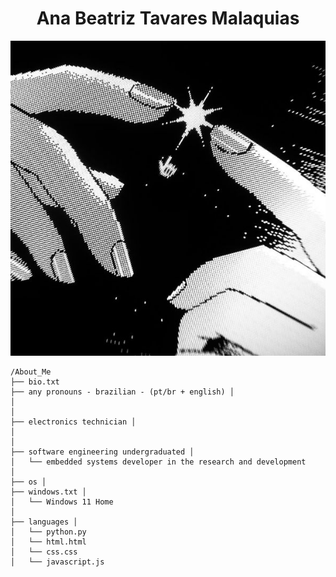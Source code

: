 <table>
  <tr>
      <h1 align="center">Ana Beatriz Tavares Malaquias</h1>
      <p align="center">
        <img src="https://github.com/anabeatm/anabeatm/blob/main/baixados%20(1).jpg" alt="Ana Beatriz" style="width: 150%; height: 45%;" />
      </p>
    
    /About_Me 
    ├── bio.txt 
    ├── any pronouns - brazilian - (pt/br + english) │ 
    │ 
    │
    ├── electronics technician │ 
    │ 
    │
    ├── software engineering undergraduated │ 
    │   └── embedded systems developer in the research and development 
    │
    ├── os │ 
    ├── windows.txt │
    │   └── Windows 11 Home 
    │
    ├── languages │ 
    │   └── python.py  
    │   └── html.html  
    │   └── css.css  
    │   └── javascript.js  
    
  </tr>
</table>
